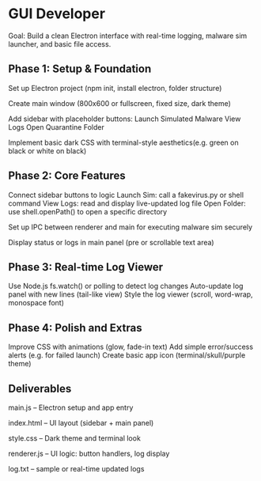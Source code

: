 # GUI Developer
Goal: Build a clean Electron interface with real-time logging, malware sim launcher, and basic file access.

## Phase 1: Setup & Foundation
Set up Electron project (npm init, install electron, folder structure)

Create main window (800x600 or fullscreen, fixed size, dark theme)

Add sidebar with placeholder buttons:
 Launch Simulated Malware
 View Logs
 Open Quarantine Folder

Implement basic dark CSS with terminal-style aesthetics(e.g. green on black or white on black)

## Phase 2: Core Features
Connect sidebar buttons to logic
 Launch Sim: call a fakevirus.py or shell command
 View Logs: read and display live-updated log file
 Open Folder: use shell.openPath() to open a specific directory

Set up IPC between renderer and main for executing malware sim securely

Display status or logs in main panel (pre or scrollable text area)

## Phase 3: Real-time Log Viewer
Use Node.js fs.watch() or polling to detect log changes
Auto-update log panel with new lines (tail-like view)
Style the log viewer (scroll, word-wrap, monospace font)

## Phase 4: Polish and Extras
Improve CSS with animations (glow, fade-in text)
Add simple error/success alerts (e.g. for failed launch)
Create basic app icon (terminal/skull/purple theme)

## Deliverables
main.js – Electron setup and app entry

index.html – UI layout (sidebar + main panel)

style.css – Dark theme and terminal look

renderer.js – UI logic: button handlers, log display

log.txt – sample or real-time updated logs